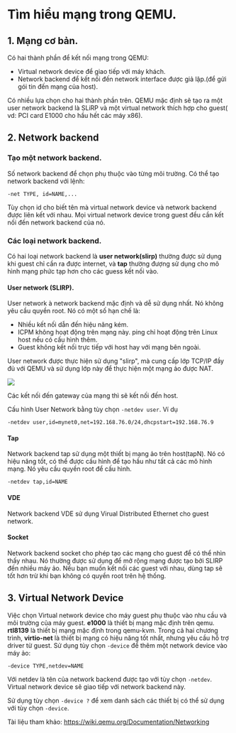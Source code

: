 # Tìm hiểu mạng trong QEMU.

## 1. Mạng cơ bản.
Có hai thành phần để kết nối mạng trong QEMU:
- Virtual network device để giao tiếp với máy khách.
- Network backend để kết nối đến network interface được giả lập.(để gửi gói tin đến mạng của host).

Có nhiều lựa chọn cho hai thành phần trên. QEMU mặc định sẽ tạo ra một user network backend là SLiRP và một virtual network thích hợp cho guest( vd: PCI card E1000 cho hầu hết các máy x86).

## 2. Network backend
### Tạo một network backend.
Số network backend để chọn phụ thuộc vào từng môi trường. Có thể tạo network backend với lệnh:
```
-net TYPE, id=NAME,...
```
Tùy chọn id cho biết tên mà virtual network device và network backend được liên kết với nhau. Mọi virtual network device trong guest đều cần kết nối đến network backend của nó.

### Các loại network backend.
Có hai loại network backend là **user network(slirp)** thường được sử dụng khi guest chỉ cần ra được internet, và **tap** thường đượng sử dụng cho mô hình mạng phức tạp hơn cho các guess kết nối vào.

#### User network (SLIRP).
User network à network backend mặc định và dễ sử dụng nhất. Nó không yêu cầu quyền root. Nó có một số hạn chế là:
- Nhiều kết nối dẫn đến hiệu năng kém.
- ICPM không hoạt động trên mạng này. ping chỉ hoạt động trên Linux host nếu có cấu hình thêm.
- Guest không kết nối trực tiếp với host hay với mạng bên ngoài.

User network được thực hiện sử dụng "slirp", mà cung cấp lớp TCP/IP đầy đủ với QEMU và sử dụng lớp này để thực hiện một mạng ảo được NAT.

![](https://imgur.com/77KCX5I.png)

Các kết nối đến gateway của mạng thì sẽ kết nối đến host.

Cấu hình User Network bằng tùy chọn `-netdev user`. Ví dụ 
```
-netdev user,id=mynet0,net=192.168.76.0/24,dhcpstart=192.168.76.9
```


#### Tap 
Network backend tap sử dụng một thiết bị mạng ảo trên host(tapN). Nó có hiệu năng tốt, có thể được cấu hình để tạo hầu như tất cả các mô hình mạng. Nó yêu cầu quyền root để cấu hình.
```
-netdev tap,id=NAME
```

#### VDE
Network backend VDE sử dụng Virual Distributed Ethernet cho guest network.

#### Socket
Network backend socket cho phép tạo các mạng cho guest để có thể nhìn thấy nhau. Nó thường được sử dụng để mở rộng mạng được tạo bởi SLIRP đến nhiều máy ảo. Nếu bạn muốn kết nối các guest với nhau, dùng tap sẽ tốt hơn trừ khi bạn không có quyền root trên hệ thống.


## 3. Virtual Network Device
Việc chọn Virtual network device cho máy guest phụ thuộc vào nhu cầu và môi trường của máy guest.
**e1000** là thiết bị mạng mặc định trên qemu. **rtl8139** là thiết bị mạng mặc định trong qemu-kvm. Trong cả hai chương trình, **virtio-net** là thiết bị mạng có hiệu năng tốt nhất, nhưng yêu cầu hỗ trợ driver từ guest. 
Sử dụng tùy chọn `-device` để thêm một network device vào máy ảo:
```
-device TYPE,netdev=NAME
```
Với netdev là tên của network backend được tạo với tùy chọn `-netdev`. Virtual network device sẽ giao tiếp với network backend này.

Sử dụng tùy chọn `-device ?` để xem danh sách các thiết bị có thể sử dụng với tùy chọn `-device`.








Tài liệu tham khảo:
https://wiki.qemu.org/Documentation/Networking